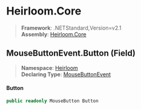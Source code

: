 # Heirloom.Core

> **Framework**: .NETStandard,Version=v2.1  
> **Assembly**: [Heirloom.Core][0]

## MouseButtonEvent.Button (Field)

> **Namespace**: [Heirloom][0]  
> **Declaring Type**: [MouseButtonEvent][1]

#### Button

```cs
public readonly MouseButton Button
```

[0]: ../../../Heirloom.Core.md
[1]: ../MouseButtonEvent.md
